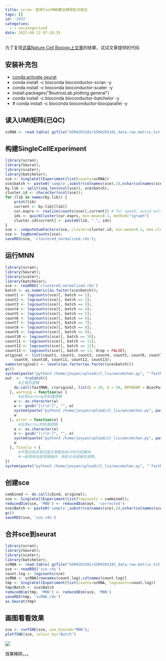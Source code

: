 ```yaml
---
title: scran：使用fastMNN算法移除批次效应
tags: []
id: '1972'
categories:
  - - uncategorized
date: 2022-08-13 07:18:35
---
```


为了复现[这篇Nature Cell Biology上文章](https://www.nature.com/articles/s41556-020-00613-6)的结果，试试文章提供的代码

## 安装补充包

*   [conda activate seurat](https://occdn.limour.top/1534.html)
*   conda install -c bioconda bioconductor-scran -y
*   conda install -c bioconda bioconductor-scater -y
*   install.packages("BoutrosLab.plotting.general")
*   conda install -c bioconda bioconductor-batchelor -y
*   \# conda install -c bioconda bioconductor-biocparallel -y

## 读入UMI矩阵(已QC)

```R
scRNA <- read.table( gzfile("GSM4203181/GSM4203181_data.raw.matrix.txt.gz"), header = T, row.names = 1)
```

## 构建SingleCellExperiment

```R
library(scran);
library(Seurat);
library(scater);
library(batchelor);
sce <- SingleCellExperiment(list(counts=scRNA))
sce$batch <- paste0('sample',substr(colnames(sce),18,nchar(colnames(sce))))
by.lib <- split(seq_len(ncol(sce)), sce$batch);
cluster.id <- character(ncol(sce));
for (lib in names(by.lib)) { 
    print(lib)
    current <- by.lib[[lib]]
    cur.exprs <- realize(counts(sce)[,current]) # for speed; avoid multiple file reads here.
    ids <- quickCluster(cur.exprs, min.mean=0.1, method="igraph")
    cluster.id[current] <- paste0(lib, ".", ids)
}
sce <- computeSumFactors(sce, cluster=cluster.id, min.mean=0.1, max.cluster.size=3000);
sce <- logNormCounts(sce);
saveRDS(sce, 'clustered_normalized.rds');
```

## 运行MNN

```R
library(scran);
library(Seurat);
library(scater);
library(batchelor);
sce <- readRDS('clustered_normalized.rds')
batch <- as.numeric(as.factor(sce$batch));
count1 <- logcounts(sce)[, batch == 1];
count2 <- logcounts(sce)[, batch == 2];
count3 <- logcounts(sce)[, batch == 3];
count4 <- logcounts(sce)[, batch == 4];
count5 <- logcounts(sce)[, batch == 5];
count6 <- logcounts(sce)[, batch == 6];
count7 <- logcounts(sce)[, batch == 7];
count8 <- logcounts(sce)[, batch == 8];
count9 <- logcounts(sce)[, batch == 9];
count10 <- logcounts(sce)[, batch == 10];
count11 <- logcounts(sce)[, batch == 11];
count12 <- logcounts(sce)[, batch == 12];
count13 <- logcounts(sce)[, batch == 13, drop = FALSE];
original <- list(count1, count2, count3, count4, count5, count6, count7, count8,
    count9, count10, count11, count12, count13);
names(original) <- levels(as.factor(as.factor(sce$batch)))
gc()
system(paste("python3 /home/jovyan/upload/zl_liu/wecomchan.py", "'fastMNN_task start'"), intern = T)
out  <-  tryCatch({
      #正常的逻辑
    do.call(fastMNN, c(original, list(k = 20, d = 50, BPPARAM = BiocParallel::MulticoreParam(6))));
  }, warning = function(w) {
      #出现warning的处理逻辑
    w <- as.character(w)
    w <- gsub("[\r\n']", "", w)
    system(paste("python3 /home/jovyan/upload/zl_liu/wecomchan.py", paste0("'",w,"'")), intern = T)
    w
  }, error = function(e) {
      #出现error的处理逻辑
    e <- as.character(e)
    e <- gsub("[\r\n']", "", e)
    system(paste("python3 /home/jovyan/upload/zl_liu/wecomchan.py", paste0("'",e,"'")), intern = T)
    e
  }, finally = {
      #不管出现异常还是正常都会执行的代码模块，
      #一般用来处理清理操作，例如关闭连接资源等。
})
system(paste("python3 /home/jovyan/upload/zl_liu/wecomchan.py", "'fastMNN completed'"), intern = T)
```

## 创建sce

```R
combined <- do.call(cbind, original);
sce <- SingleCellExperiment(list(logcounts = combined));
reducedDim(sce, 'MNN') <- reducedDim(out, 'corrected')
sce$Batch <- paste0('sample',substr(colnames(sce),18,nchar(colnames(sce))))
gc()
saveRDS(sce, 'sce.rds')
```

## 合并sce到seurat

```R
library(scran);
library(Seurat);
library(scater);
library(batchelor);
scRNA <- read.table( gzfile("GSM4203181/GSM4203181_data.raw.matrix.txt.gz"), header = T, row.names = 1)
sce <- readRDS('sce.rds')
count.log <- logcounts(sce)
scRNA <- scRNA[rownames(count.log),colnames(count.log)]
tmp <- SingleCellExperiment(list(counts=scRNA, logcounts=count.log))
tmp$Batch <- sce$Batch
reducedDim(tmp, 'MNN') <- reducedDim(sce, 'MNN')
saveRDS(tmp, 'scRNA.rds')
as.Seurat(tmp)
```

## 画图看看效果

```R
sce <- runTSNE(sce, use_dimred="MNN");
plotTSNE(sce, colour_by="Batch")
```

![](https://img-cdn.limour.top/2022/08/13/62f7500076865.png)

效果稀碎。。。